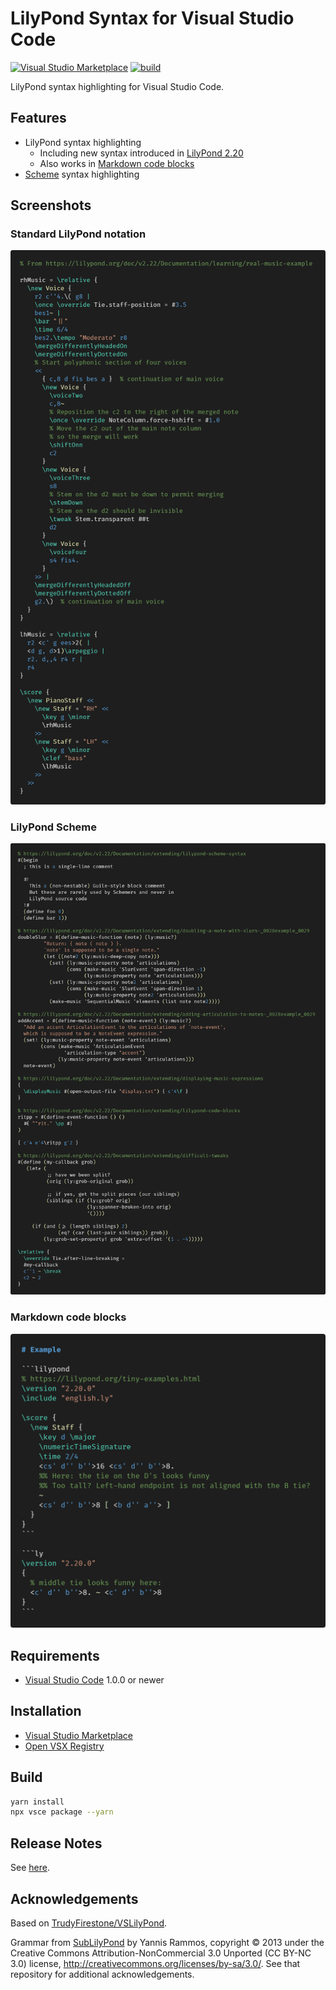 # LilyPond Syntax for Visual Studio Code

[![Visual Studio Marketplace](https://vsmarketplacebadge.apphb.com/version/jeandeaual.lilypond-syntax.svg)](https://marketplace.visualstudio.com/items?itemName=jeandeaual.lilypond-syntax)
[![build](https://github.com/jeandeaual/vscode-lilypond-syntax/workflows/build/badge.svg)](https://github.com/jeandeaual/vscode-lilypond-syntax/actions?query=workflow%3Abuild)

LilyPond syntax highlighting for Visual Studio Code.

## Features

* LilyPond syntax highlighting
    * Including new syntax introduced in [LilyPond 2.20](https://lilypond.org/doc/v2.20/Documentation/changes-big-page.html)
    * Also works in [Markdown code blocks](https://docs.github.com/en/github/writing-on-github/creating-and-highlighting-code-blocks#syntax-highlighting)
* [Scheme](https://lilypond.org/doc/stable/Documentation/extending/scheme-tutorial) syntax highlighting

## Screenshots

### Standard LilyPond notation

![Real music example](https://github.com/jeandeaual/vscode-lilypond-syntax/blob/master/assets/real-music-example.png?raw=true)

### LilyPond Scheme

![LilyPond Scheme](https://github.com/jeandeaual/vscode-lilypond-syntax/blob/master/assets/lilypond-scheme.png?raw=true)

### Markdown code blocks

![Markdown code blocks](https://github.com/jeandeaual/vscode-lilypond-syntax/blob/master/assets/markdown-code-blocks.png?raw=true)

## Requirements

* [Visual Studio Code](https://code.visualstudio.com/) 1.0.0 or newer

## Installation

* [Visual Studio Marketplace](https://marketplace.visualstudio.com/items?itemName=jeandeaual.lilypond-syntax)
* [Open VSX Registry](https://open-vsx.org/extension/jeandeaual/lilypond-syntax)

## Build

```sh
yarn install
npx vsce package --yarn
```

## Release Notes

See [here](CHANGELOG.md).

## Acknowledgements

Based on [TrudyFirestone/VSLilyPond](https://github.com/TrudyFirestone/VSLilyPond).

Grammar from [SubLilyPond](https://github.com/yrammos/SubLilyPond) by Yannis Rammos, copyright © 2013 under the Creative Commons Attribution-NonCommercial 3.0 Unported (CC BY-NC 3.0) license, <http://creativecommons.org/licenses/by-sa/3.0/>.
See that repository for additional acknowledgements.
